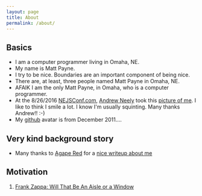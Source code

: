 ```yaml
---
layout: page
title: About
permalink: /about/
---
```


## Basics

* I am a computer programmer living in Omaha, NE.
* My name is Matt Payne.
* I try to be nice.  Boundaries are an important component of being nice.
* There are, at least, three people named Matt Payne in Omaha, NE.
* AFAIK I am the only Matt Payne, in Omaha, who is a computer programmer.
* At the 8/26/2016 [NEJSConf.com](https://nejsconf.com/), [Andrew Neely](https://twitter.com/ravinglogic) took this [picture of me](https://lh3.googleusercontent.com/fUwonmOydcYWFNtfh8aC1JJCEmGoXgQ_kJNDOauwv1T4WnKcweWoBV3SrHUCuAmzgananPoNTP1EmmGquLnhdPWakMkePtcyUe80BxgYjKyvfaiVKr48HfNw5G6FYfMA3BSdlaQ7KejkRdOy-nQ5BuaGol-k6CWNCMlxXEbSrIwArCahHdHAtEDe4wL-o-1sTRo0IQzLZr5mFnZJ4HK2ojglhydycv7LjWwyq9wRVa3E0Jf-fC58hBIrz2ET5FSWIVA5lWxSNUAhj83uq2vay91VFHj2cR2R57tRJTcxyRTjkQi6HLOfL7enVcWgw-MeIwGPe-A8ZXZf6tYK52rZjz9dmfiag1O4pMXHfRK8AwIAqnvqut2UnIvoPGj3dk3b1TkvVJGYnqnqtIekZpYbcm-aIHhdQxKrwql6qiAaBvBZnMKC1mtTSolatRHSLkXFOlmSWyshnIznBmgDTFXos9a7ozpbZUYnnY7XeLmavvrBH-PWDIG0-sYuzK00RhQaZ2lO4KjsyT98ymx4kjrLtnsB_Y01QJd_UZGHxOjdMyM5zhf7of8loBceY5YEhYhAYxLHIiLzV5QvKYgRGZB4vEqjVjEOHAe-KxkKWVpmfA8XO_0q=w2352-h1568-no).  I like to think I smile a lot.  I know I'm usually squinting.  Many thanks Andrew!! :-)
* My [github](https://github.com/payne) avatar is from December 2011....

## Very kind background story
* Many thanks to [Agape Red](http://AgapeRed.com) for a [nice writeup about me](http://blog.agapered.com/matt-payne-is-awesome/)


## Motivation
1. [Frank Zappa: Will That Be An Aisle or a Window](https://vimeo.com/27561923)

